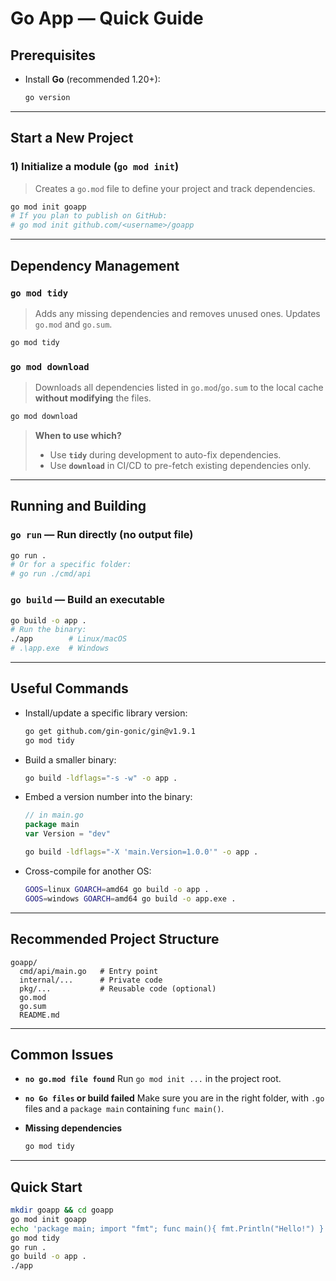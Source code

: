 # Go App — Quick Guide

## Prerequisites

* Install **Go** (recommended 1.20+):

  ```bash
  go version
  ```

---

## Start a New Project

### 1) Initialize a module (`go mod init`)

> Creates a `go.mod` file to define your project and track dependencies.

```bash
go mod init goapp
# If you plan to publish on GitHub:
# go mod init github.com/<username>/goapp
```
---

## Dependency Management

### `go mod tidy`

> Adds any missing dependencies and removes unused ones.
> Updates `go.mod` and `go.sum`.

```bash
go mod tidy
```

### `go mod download`

> Downloads all dependencies listed in `go.mod`/`go.sum` to the local cache **without modifying** the files.

```bash
go mod download
```

> **When to use which?**
>
> * Use **`tidy`** during development to auto-fix dependencies.
> * Use **`download`** in CI/CD to pre-fetch existing dependencies only.

---

## Running and Building

### `go run` — Run directly (no output file)

```bash
go run .
# Or for a specific folder:
# go run ./cmd/api
```

### `go build` — Build an executable

```bash
go build -o app .
# Run the binary:
./app        # Linux/macOS
# .\app.exe  # Windows
```

---

## Useful Commands

* Install/update a specific library version:

  ```bash
  go get github.com/gin-gonic/gin@v1.9.1
  go mod tidy
  ```

* Build a smaller binary:

  ```bash
  go build -ldflags="-s -w" -o app .
  ```

* Embed a version number into the binary:

  ```go
  // in main.go
  package main
  var Version = "dev"
  ```

  ```bash
  go build -ldflags="-X 'main.Version=1.0.0'" -o app .
  ```

* Cross-compile for another OS:

  ```bash
  GOOS=linux GOARCH=amd64 go build -o app .
  GOOS=windows GOARCH=amd64 go build -o app.exe .
  ```

---

## Recommended Project Structure

```
goapp/
  cmd/api/main.go   # Entry point
  internal/...      # Private code
  pkg/...           # Reusable code (optional)
  go.mod
  go.sum
  README.md
```

---

## Common Issues

* **`no go.mod file found`**
  Run `go mod init ...` in the project root.

* **`no Go files` or build failed**
  Make sure you are in the right folder, with `.go` files and a `package main` containing `func main()`.

* **Missing dependencies**

  ```bash
  go mod tidy
  ```

---

## Quick Start

```bash
mkdir goapp && cd goapp
go mod init goapp   
echo 'package main; import "fmt"; func main(){ fmt.Println("Hello!") }' > main.go
go mod tidy
go run .
go build -o app .
./app
```

